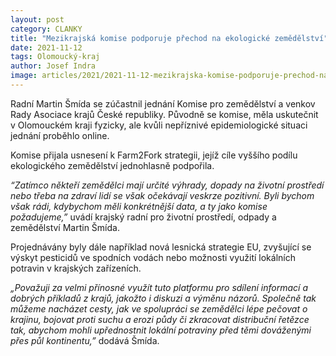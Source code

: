 ```yaml
---
layout: post
category: CLANKY
title: "Mezikrajská komise podporuje přechod na ekologické zemědělství"
date: 2021-11-12
tags: Olomoucký-kraj
author: Josef Indra
image: articles/2021/2021-11-12-mezikrajska-komise-podporuje-prechod-na-ekologicke-zemedelstvi.jpg  #751x422 pixelu
---
```

Radní Martin Šmída se zúčastnil jednání Komise pro zemědělství a venkov Rady Asociace krajů České republiky. Původně  se komise, měla uskutečnit v Olomouckém kraji fyzicky, ale kvůli nepříznivé epidemiologické situaci jednání proběhlo online. 

Komise přijala usnesení k Farm2Fork strategii, jejíž cíle vyššího podílu ekologického zemědělství jednohlasně podpořila. 

*“Zatímco někteří zemědělci mají určité výhrady, dopady na životní prostředí nebo třeba na zdraví lidí se však očekávají veskrze pozitivní. Byli bychom však rádi, kdybychom měli konkrétnější data, a ty jako komise požadujeme,”* uvádí krajský radní pro životní prostředí, odpady a zemědělství Martin Šmída.

Projednávány byly dále například nová lesnická strategie EU, zvyšující se výskyt pesticidů ve spodních vodách nebo možnosti využití lokálních potravin v krajských zařízeních.

*„Považuji za velmi přínosné využít tuto platformu pro sdílení informací a dobrých příkladů z krajů, jakožto i diskuzi a výměnu názorů. Společně tak můžeme nacházet cesty, jak ve spolupráci se zemědělci lépe pečovat o krajinu, bojovat proti suchu a erozi půdy či zkracovat distribuční řetězce tak, abychom mohli upřednostnit lokální potraviny před těmi dováženými přes půl kontinentu,”* dodává Šmída.
